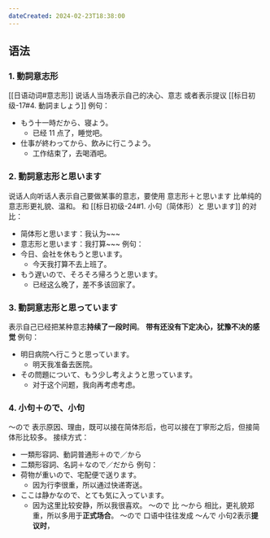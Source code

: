 ```yaml
---
dateCreated: 2024-02-23T18:38:00
---
```

## 语法
### 1. 動詞意志形
[[日语动词#意志形]]
说话人当场表示自己的决心、意志
或者表示提议 [[标日初级-17#4. 動詞ましょう]]
例句：
- もう十一時だから、寝よう。
	- 已经 11 点了，睡觉吧。
- 仕事が終わってから、飲みに行こうよう。
	- 工作结束了，去喝酒吧。
### 2. 動詞意志形と思います
说话人向听话人表示自己要做某事的意志，要使用 意志形＋と思います
比单纯的意志形更礼貌、温和。
和 [[标日初级-24#1. 小句（简体形）と 思います]] 的对比：
- 简体形と思います：我认为~~~
- 意志形と思います：我打算~~~
例句：
- 今日、会社を休もうと思います。
	- 今天我打算不去上班了。
- もう遅いので、そろそろ帰ろうと思います。
	- 已经这么晚了，差不多该回家了。
### 3. 動詞意志形と思っています
表示自己已经把某种意志**持续了一段时间**。
**带有还没有下定决心，犹豫不决的感觉**
例句：
- 明日病院へ行こうと思っています。
	- 明天我准备去医院。
- その問題について、もう少し考えようと思っています。
	- 对于这个问题，我向再考虑考虑。
### 4. 小句＋ので、小句
～ので 表示原因、理由，既可以接在简体形后，也可以接在丁寧形之后，但接简体形比较多。
接续方式：
- 一類形容詞、動詞普通形＋ので／から
- 二類形容詞、名詞＋なので／だから
例句：
- 荷物が重いので、宅配便で送ります。
	- 因为行李很重，所以通过快递寄送。
- ここは静かなので、とても気に入っています。
	- 因为这里比较安静，所以我很喜欢。
～ので 比 ～から 相比，更礼貌郑重，所以多用于**正式场合**。
～ので 口语中往往发成 ～んで
小句2表示**提议时**，